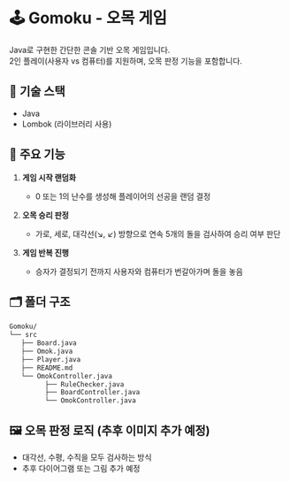 # 🕹️ Gomoku - 오목 게임

Java로 구현한 간단한 콘솔 기반 오목 게임입니다.  
2인 플레이(사용자 vs 컴퓨터)를 지원하며, 오목 판정 기능을 포함합니다.

## 🔧 기술 스택
- Java
- Lombok (라이브러리 사용)

## 📌 주요 기능

1. **게임 시작 랜덤화**  
   - 0 또는 1의 난수를 생성해 플레이어의 선공을 랜덤 결정

2. **오목 승리 판정**  
   - 가로, 세로, 대각선(↘, ↙) 방향으로 연속 5개의 돌을 검사하여 승리 여부 판단

3. **게임 반복 진행**  
   - 승자가 결정되기 전까지 사용자와 컴퓨터가 번갈아가며 돌을 놓음

## 🗂️ 폴더 구조
```bash
Gomoku/
└── src
   ├── Board.java 
   ├── Omok.java
   ├── Player.java 
   ├── README.md
   └── OmokController.java 
         ├── RuleChecker.java
         ├── BoardController.java
         └── OmokController.java 
```


## 🖼️ 오목 판정 로직 (추후 이미지 추가 예정)
- 대각선, 수평, 수직을 모두 검사하는 방식
- 추후 다이어그램 또는 그림 추가 예정
